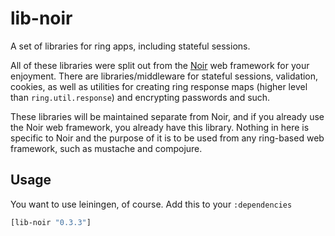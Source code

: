 # lib-noir

A set of libraries for ring apps, including stateful sessions.

All of these libraries were split out from the [Noir](https://github.com/noir-clojure/noir) web framework
for your enjoyment. There are libraries/middleware for stateful sessions, validation, cookies, as well as
utilities for creating ring response maps (higher level than `ring.util.response`) and encrypting passwords
and such.

These libraries will be maintained separate from Noir, and if you already use the Noir web framework, you
already have this library. Nothing in here is specific to Noir and the purpose of it is to be used from
any ring-based web framework, such as mustache and compojure.

## Usage

You want to use leiningen, of course. Add this to your `:dependencies`

```clojure
[lib-noir "0.3.3"]
```
